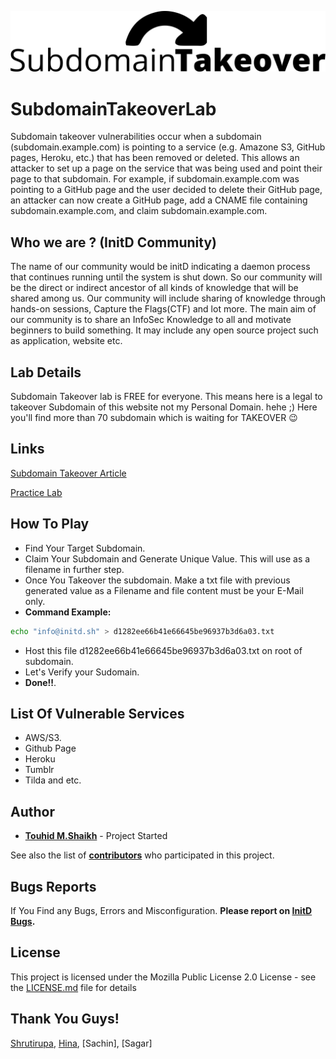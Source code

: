 ![SubdomainTakeoverLab](img/Subdomain.png)

# SubdomainTakeoverLab
Subdomain takeover vulnerabilities occur when a subdomain (subdomain.example.com) is pointing to a service (e.g. Amazone S3, GitHub pages, Heroku, etc.) that has been removed or deleted. This allows an attacker to set up a page on the service that was being used and point their page to that subdomain. For example, if subdomain.example.com was pointing to a GitHub page and the user decided to delete their GitHub page, an attacker can now create a GitHub page, add a CNAME file containing subdomain.example.com, and claim subdomain.example.com.


## Who we are ? (InitD Community)
The name of our community would be initD indicating a daemon process that continues running until the system is shut down. So our community will be the direct or indirect ancestor of all kinds of knowledge that will be shared among us. Our community will include sharing of knowledge through hands-on sessions, Capture the Flags(CTF) and lot more. The main aim of our community is to share an InfoSec Knowledge to all and motivate beginners to build something. It may include any open source project such as application, website etc.


## Lab Details
Subdomain Takeover lab is FREE for everyone. This means here is a legal to takeover Subdomain of this website not my Personal Domain. hehe ;) Here you'll find more than 70 subdomain which is waiting for TAKEOVER :wink:


## Links
[Subdomain Takeover Article](https://blog.initd.sh/others-attacks/mis-configuration/subdomain-takeover-explained/)

[Practice Lab](https://subdomain-takeover.tk/)


## How To Play
- Find Your Target Subdomain.
- Claim Your Subdomain and Generate Unique Value. This will use as a filename in further step.
- Once You Takeover the subdomain. Make a txt file with previous generated value as a Filename and file content must be your E-Mail only.
- **Command Example:** 
```sh
echo "info@initd.sh" > d1282ee66b41e66645be96937b3d6a03.txt
```
- Host this file d1282ee66b41e66645be96937b3d6a03.txt on root of subdomain.
- Let's Verify your Sudomain. 
- **Done!!**.


## List Of Vulnerable Services
- AWS/S3.
- Github Page
- Heroku
- Tumblr
- Tilda and etc.


## Author 
- **[Touhid M.Shaikh](https://twitter.com/touhidshaikh22)** - Project Started

See also the list of **[contributors](https://github.com/Initd-sh/SubdomainTakeoverLab/graphs/contributors)** who participated in this project.


## Bugs Reports
If You Find any Bugs, Errors and Misconfiguration.
**Please report on  [InitD Bugs](https://bugs.initd.sh/).**


## License
This project is licensed under the Mozilla Public License 2.0 License - see the [LICENSE.md](https://github.com/Initd-sh/SubdomainTakeoverLab/blob/master/LICENSE) file for details


## Thank You Guys!
[Shrutirupa](https://twitter.com/freak_crypt), [Hina](https://twitter.com/hina_rawal), [Sachin], [Sagar]
